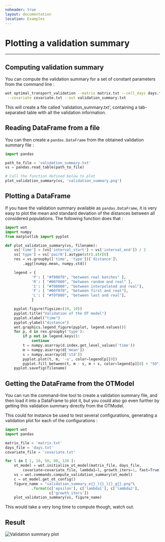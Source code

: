 ```yaml
---
noheader: true
layout: documentation
location: Examples
---
```


# Plotting a validation summary
-------------------------------

## Computing validation summary ##

You can compute the validation summary for a set of constant parameters
from the command line :

```sh
wot optimal_transport_validation --matrix matrix.txt --cell_days days.txt \
 --covariate covariate.txt --out validation_summary.txt
```

This will create a file called 'validation_summary.txt', containing
a tab-separated table with all the validation information.


## Reading DataFrame from a file ##

You can then create a `pandas.DataFrame` from the obtained validation summary file :

```python
import pandas

path_to_file = 'validation_summary.txt'
vs = pandas.read_table(path_to_file)

# Call the function defined below to plot
plot_validation_summary(vs, 'validation_summary.png')
```

## Plotting a DataFrame ##

If you have the validation summary available as `pandas.DataFrame`,
it is very easy to plot the mean and standard deviation of the distances
between all considered populations. The following function does that :

```python
import wot
import numpy
from matplotlib import pyplot

def plot_validation_summary(vs, filename):
    vs['time'] = (vs['interval_start'] + vs['interval_end']) / 2
    vs['type'] = vs['pair0'].astype(str).str[0]
    res = vs.groupby(['time', 'type'])['distance']\
        .agg([numpy.mean, numpy.std])

    legend = {
            'P': [ "#f000f0", "between real batches" ],
            'R': [ "#00f000", "between random and real" ],
            'I': [ "#f00000", "between interpolated and real"],
            'F': [ "#00f0f0", "between first and real"],
            'L': [ "#f0f000", "between last and real"],
            }

    pyplot.figure(figsize=(10, 10))
    pyplot.title("Validation of the OT model")
    pyplot.xlabel("time")
    pyplot.ylabel("distance")
    wot.graphics.legend_figure(pyplot, legend.values())
    for p, d in res.groupby('type'):
        if p not in legend.keys():
            continue
        t = numpy.asarray(d.index.get_level_values('time'))
        m = numpy.asarray(d['mean'])
        s = numpy.asarray(d['std'])
        pyplot.plot(t, m, '-o', color=legend[p][0])
        pyplot.fill_between(t, m - s, m + s, color=legend[p][0] + "50")
    pyplot.savefig(filename)
```

## Getting the DataFrame from the OTModel ##

You can run the command-line tool to create a validation summary file, and then
load it into a DataFrame to plot it, but you could also go even further by
getting this validation summary directly from the OTModel.

This could for instance be used to test several configurations, generating a validation
plot for each of the configurations :

```python
import wot
import pandas

matrix_file = 'matrix.txt'
days_file = 'days.txt'
covariate_file = 'covariate.txt'

for l in [ 1, 10, 50, 80, 120 ]:
    ot_model = wot.initialize_ot_model(matrix_file, days_file,
        covariate=covariate_file, lambda1=l, growth_iters=1, fast=True)
    vs = wot.commands.compute_validation_summary(ot_model)
    c = ot_model.get_ot_config()
    figure_name = "validation_summary_e{}_l{}_l{}_g{}.png"\
            .format(c['epsilon'], c['lambda1'], c['lambda2'],
                    c['growth_iters'])
    plot_validation_summary(vs, figure_name)
```

This would take a very long time to compute though, watch out.

## Result ##

![Validation summary plot]({{site.baseurl}}/images/validation_summary.png)
